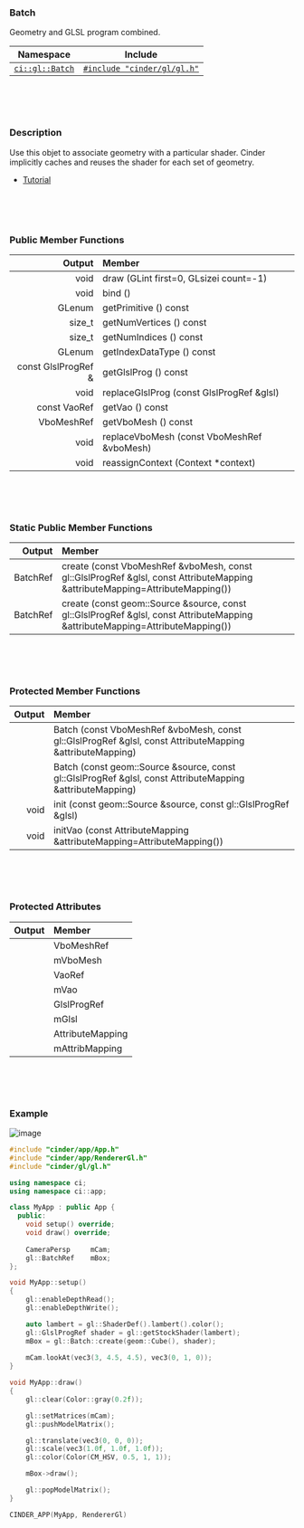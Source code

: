 ### Batch

Geometry and GLSL program combined.

| Namespace                | Include   
|--------------------------|-----------
| [`ci::gl::Batch`]    | [`#include "cinder/gl/gl.h"`]

[`ci::gl::Batch`]: https://libcinder.org/docs/branch/master/classcinder_1_1gl_1_1_batch.html
[`#include "cinder/gl/gl.h"`]: https://github.com/cinder/Cinder/blob/master/include/cinder/gl/Batch.h

<br>
<br>
<br>

### Description

Use this objet to associate geometry with a particular shader. Cinder implicitly caches and reuses the shader for each set of geometry.

- [Tutorial](https://libcinder.org/docs/branch/master/guides/opengl/part3.html)


<br>
<br>
<br>

### Public Member Functions

| Output       | Member
|-------------:|:--------------
| void         | draw (GLint first=0, GLsizei count=-1)
| void         | bind ()
| GLenum       | getPrimitive () const
| size_t       | getNumVertices () const
| size_t       | getNumIndices () const
| GLenum       | getIndexDataType () const
| const GlslProgRef & | getGlslProg () const
| void         | replaceGlslProg (const GlslProgRef &glsl)
| const VaoRef | getVao () const
| VboMeshRef   | getVboMesh () const
| void         | replaceVboMesh (const VboMeshRef &vboMesh)
| void         | reassignContext (Context *context)

<br>
<br>
<br>

### Static Public Member Functions

| Output   | Member
|---------:|:--------------
| BatchRef | create (const VboMeshRef &vboMesh, const gl::GlslProgRef &glsl, const AttributeMapping &attributeMapping=AttributeMapping())
| BatchRef | create (const geom::Source &source, const gl::GlslProgRef &glsl, const AttributeMapping &attributeMapping=AttributeMapping())

<br>
<br>
<br>

### Protected Member Functions

| Output | Member
|-------:|:--------
|        | Batch (const VboMeshRef &vboMesh, const gl::GlslProgRef &glsl, const AttributeMapping &attributeMapping)
|        | Batch (const geom::Source &source, const gl::GlslProgRef &glsl, const AttributeMapping &attributeMapping)
| void   | init (const geom::Source &source, const gl::GlslProgRef &glsl)
| void   | initVao (const AttributeMapping &attributeMapping=AttributeMapping())

<br>
<br>
<br>

### Protected Attributes

| Output | Member
|-------:|:--------------
| | VboMeshRef
| | mVboMesh
| | VaoRef
| | mVao
| | GlslProgRef
| | mGlsl
| | AttributeMapping
| | mAttribMapping

<br>
<br>
<br>

### Example

![image](https://cloud.githubusercontent.com/assets/2152766/14059908/688c6ba6-f30f-11e5-8371-c74ad8452d5d.png)


```cpp
#include "cinder/app/App.h"
#include "cinder/app/RendererGl.h"
#include "cinder/gl/gl.h"

using namespace ci;
using namespace ci::app;

class MyApp : public App {
  public:
    void setup() override;
    void draw() override;
    
    CameraPersp     mCam;
    gl::BatchRef    mBox;
};

void MyApp::setup()
{
    gl::enableDepthRead();
    gl::enableDepthWrite();

    auto lambert = gl::ShaderDef().lambert().color();
    gl::GlslProgRef shader = gl::getStockShader(lambert);   
    mBox = gl::Batch::create(geom::Cube(), shader);
    
    mCam.lookAt(vec3(3, 4.5, 4.5), vec3(0, 1, 0));
}

void MyApp::draw()
{
    gl::clear(Color::gray(0.2f));

    gl::setMatrices(mCam);
    gl::pushModelMatrix();

    gl::translate(vec3(0, 0, 0));
    gl::scale(vec3(1.0f, 1.0f, 1.0f));
    gl::color(Color(CM_HSV, 0.5, 1, 1));

    mBox->draw();

    gl::popModelMatrix();
}

CINDER_APP(MyApp, RendererGl)
```
